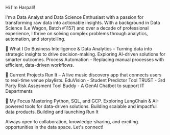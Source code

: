 Hi I'm Harpall!

I'm a Data Analyst and Data Science Enthusiast with a passion for transforming raw data into actionable insights. With a background in Data Science (Le Wagon, Batch #1157) and over a decade of professional experience, I thrive on solving complex problems through analytics, automation, and storytelling.

🚀 What I Do
Business Intelligence & Data Analytics – Turning data into strategic insights to drive decision-making.
Exploring AI-driven solutions for smarter outcomes.
Process Automation – Replacing manual processes with efficient, data-driven workflows.

📌 Current Projects
Run It – A live music discovery app that connects users to real-time venue playlists.
EduVision - Student Predictor Tool
TRUST - 3rd Party Risk Assesment Tool
Buddy - A GenAI Chatbot to support IT Departments

🎯 My Focus
Mastering Python, SQL, and GCP.
Exploring LangChain & AI-powered tools for data-driven solutions.
Building scalable and impactful data products.
Building and launching Run It

Always open to collaboration, knowledge-sharing, and exciting opportunities in the data space. Let's connect! 
